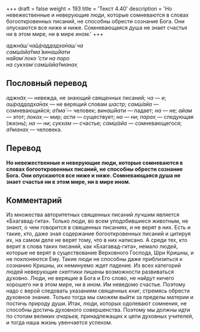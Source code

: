 +++
draft = false
weight = 193
title = 'Текст 4.40'
description = 'Но невежественные и неверующие люди, которые сомневаются в словах богооткровенных писаний, не способны обрести сознание Бога. Они опускаются все ниже и ниже. Сомневающаяся душа не знает счастья ни в этом мире, ни в мире ином.'
+++

_аджн̃аш́ ча̄ш́раддадха̄наш́ ча  
сам̇ш́айа̄тма̄ винаш́йати  
на̄йам̇ локо ’сти на паро  
на сукхам̇ сам̇ш́айа̄тманах̣_

## Пословный перевод

_аджн̃ах̣_ — невежда, не знающий священных писаний; _ча_ — и; _аш́раддадха̄нах̣_ — не верящий словам _шастр_; _сам̇ш́айа_ — сомневающийся; _а̄тма̄_ — человек; _винаш́йати_ — падает; _на_ — не; _айам_ — этот; _локах̣_ — мир; _асти_ — существует; _на_ — ни; _парах̣_ — следующая (жизнь); _на_ — ни; _сукхам_ — счастье; _сам̇ш́айа_ — сомневающегося; _а̄тманах̣_ — человека.

## Перевод

**Но невежественные и неверующие люди, которые сомневаются в словах богооткровенных писаний, не способны обрести сознание Бога. Они опускаются все ниже и ниже. Сомневающаяся душа не знает счастья ни в этом мире, ни в мире ином.**

## Комментарий

Из множества авторитетных священных писаний лучшим является «Бхагавад-гита». Только люди, во всем уподобившиеся животным, не знают, о чем говорится в священных писаниях, и не верят в них. Есть и такие, кто, даже зная содержание богооткровенных писаний и цитируя их, на самом деле не верят тому, что в них написано. А среди тех, кто верит в слова таких писаний, как «Бхагавад-гита», немало людей, которые не верят в существование Верховного Господа, Шри Кришны, и не поклоняются Ему. Такие люди не способны даже приблизиться к сознанию Кришны, их неминуемо ждет падение. Из всех категорий людей неверующие скептики лишены возможности развиваться духовно. Люди, не верящие в Бога и Его слово, не найдут ничего хорошего ни в этом мире, ни в ином. Им неведомо счастье. Поэтому надо с верой следовать указаниям священных книг, стремясь обрести духовное знание. Только тогда мы сможем выйти за пределы материи и постичь природу души. Итак, люди, которых одолевают сомнения, не способны достичь духовного совершенства. Поэтому мы должны идти по стопам великих _ачарьев,_ принадлежащих к цепи духовных учителей, и тогда наша жизнь увенчается успехом.
